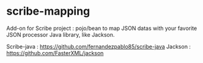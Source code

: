 scribe-mapping
==============

Add-on for Scribe project : pojo/bean to map JSON datas with your favorite JSON processor Java library, like Jackson.

Scribe-java : https://github.com/fernandezpablo85/scribe-java
Jackson : https://github.com/FasterXML/jackson
